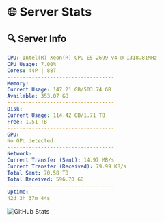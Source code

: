 # 🌐 Server Stats
## 🔍 Server Info
```yaml
CPU: Intel(R) Xeon(R) CPU E5-2699 v4 @ 1318.81MHz
CPU Usage: 7.00%
Cores: 44P | 88T
-----------------------------------
Memory:
Current Usage: 147.21 GB/503.74 GB
Available: 353.07 GB
-----------------------------------
Disk:
Current Usage: 114.42 GB/1.71 TB
Free: 1.51 TB
-----------------------------------
GPU:
No GPU detected
-----------------------------------
Network:
Current Transfer (Sent): 14.97 MB/s
Current Transfer (Received): 79.99 KB/s
Total Sent: 70.58 TB
Total Received: 596.70 GB
-----------------------------------
Uptime:
42d 3h 37m 44s
```
![GitHub Stats](https://img.shields.io/badge/Updated-2025-04-19_01:00:33-blue)